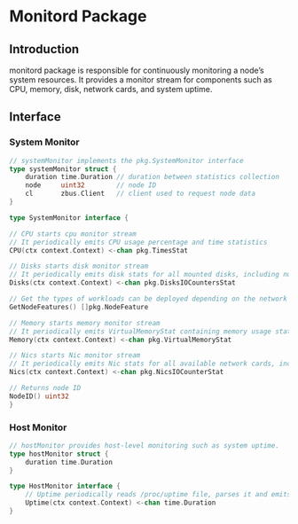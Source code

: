 # Monitord Package

## Introduction

monitord package is responsible for continuously monitoring a node’s system resources.
It provides a monitor stream for components such as CPU, memory, disk, network cards, and system uptime.


## Interface
### System Monitor

```go
// systemMonitor implements the pkg.SystemMonitor interface
type systemMonitor struct {
    duration time.Duration // duration between statistics collection
    node     uint32        // node ID
    cl       zbus.Client   // client used to request node data
}

type SystemMonitor interface {

// CPU starts cpu monitor stream
// It periodically emits CPU usage percentage and time statistics
CPU(ctx context.Context) <-chan pkg.TimesStat

// Disks starts disk monitor stream
// It periodically emits disk stats for all mounted disks, including number of read/write operations, IO time, serial number
Disks(ctx context.Context) <-chan pkg.DisksIOCountersStat

// Get the types of workloads can be deployed depending on the network manager running on the node
GetNodeFeatures() []pkg.NodeFeature

// Memory starts memory monitor stream
// It periodically emits VirtualMemoryStat containing memory usage statistics like Total, Available and Used in bytes
Memory(ctx context.Context) <-chan pkg.VirtualMemoryStat

// Nics starts Nic monitor stream
// It periodically emits Nic stats for all available network cards, including number of packets sent, received or dropped
Nics(ctx context.Context) <-chan pkg.NicsIOCounterStat

// Returns node ID
NodeID() uint32
}
```

### Host Monitor

```go
// hostMonitor provides host-level monitoring such as system uptime.
type hostMonitor struct {
	duration time.Duration
}

type HostMonitor interface {
    // Uptime periodically reads /proc/uptime file, parses it and emits the uptime
	Uptime(ctx context.Context) <-chan time.Duration
}
```
